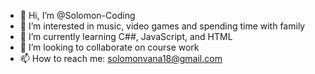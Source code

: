 - 👋 Hi, I’m @Solomon-Coding
- 👀 I’m interested in music, video games and spending time with family
- 🌱 I’m currently learning C##, JavaScript, and HTML
- 💞️ I’m looking to collaborate on course work
- 📫 How to reach me: solomonvana18@gmail.com

<!---
Solomon-Coding/Solomon-Coding is a ✨ special ✨ repository because its `README.md` (this file) appears on your GitHub profile.
You can click the Preview link to take a look at your changes.
--->
